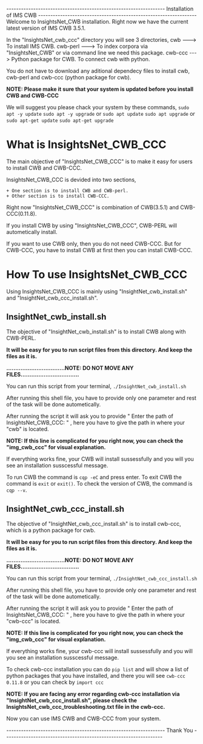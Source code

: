 ----------------------------------------------------------------- Installation of IMS CWB -----------------------------------------------------------------
Welcome to InsightsNet_CWB installation. Right now we have the current latest version of IMS CWB 3.5.1.

In the "InsightsNet_cwb_ccc" directory you will see 3 directories,
    cwb ---> To install IMS CWB.
    cwb-perl ---> To index corpora via "InsightsNet_CWB" or via command line we need this package.
    cwb-ccc ---> Python package for CWB. To connect cwb with python.

You do not have to download any aditional dependecy files to install cwb, cwb-perl and cwb-ccc (python package for cwb).

**NOTE: Please make it sure that your system is updated before you install CWB and CWB-CCC**

We will suggest you please chack your system by these commands,
    `sudo apt -y update`
    `sudo apt -y upgrade`
    or
    `sudo apt update`
    `sudo apt upgrade`
    or
    `sudo apt-get update`
    `sudo apt-get upgrade`

# What is InsightsNet_CWB_CCC

The main objective of "InsightsNet_CWB_CCC" is to make it easy for users to install CWB and CWB-CCC.

InsightsNet_CWB_CCC is devided into two sections,

    + One section is to install CWB and CWB-perl. 
    + Other section is to install CWB-CCC.

Right now "InsightsNet_CWB_CCC" is combination of CWB(3.5.1) and CWB-CCC(0.11.8).

If you install CWB by using "InsightsNet_CWB_CCC", CWB-PERL will autometically install.

If you want to use CWB only, then you do not need CWB-CCC. But for CWB-CCC, you have to install CWB at first then you can install CWB-CCC.

# How To use InsightsNet_CWB_CCC

Using InsightsNet_CWB_CCC is mainly using "InsightNet_cwb_install.sh" and "InsightNet_cwb_ccc_install.sh".

## InsightNet_cwb_install.sh

The objective of "InsightNet_cwb_install.sh" is to install CWB along with CWB-PERL.

**It will be easy for you to run script files from this directory. And keep the files as it is.**


**.................................NOTE: DO NOT MOVE ANY FILES.................................**


You can run this script from your terminal,
 `./InsightNet_cwb_install.sh`

After running this shell file, you have to provide only one parameter and rest of the task will be done autometically.

After running the script it will ask you to provide " Enter the path of InsightsNet_CWB_CCC: " , here you have to give the path in where your "cwb" is located.

**NOTE: If this line is complicated for you right now, you can check the "img_cwb_ccc" for visual explanation.**

If everything works fine, your CWB will install sussessfully and you will you see an installation susscessful message.

To run CWB the command is `cqp -eC` and press enter.
To exit CWB the command is `exit` or `exit()`.
To check the version of CWB, the command is `cqp --v`.

## InsightNet_cwb_ccc_install.sh

The objective of "InsightNet_cwb_ccc_install.sh" is to install cwb-ccc, which is a python package for cwb.

**It will be easy for you to run script files from this directory. And keep the files as it is.**


**.................................NOTE: DO NOT MOVE ANY FILES.................................**

You can run this script from your terminal,
 `./InsightNet_cwb_ccc_install.sh`

After running this shell file, you have to provide only one parameter and rest of the task will be done autometically.

After running the script it will ask you to provide " Enter the path of InsightsNet_CWB_CCC: " , here you have to give the path in where your "cwb-ccc" is located.

**NOTE: If this line is complicated for you right now, you can check the "img_cwb_ccc" for visual explanation.**

If everything works fine, your cwb-ccc will install sussessfully and you will you see an installation susscessful message.

To check cwb-ccc installation you can do `pip list` and will show a list of python packages that you have installed, and there you will see `cwb-ccc 0.11.8` or you can check by `import ccc`

**NOTE: If you are facing any error regarding cwb-ccc installation via "InsightNet_cwb_ccc_install.sh", please check the InsightsNet_cwb_ccc_troubleshooting.txt file in the cwb-ccc.**


Now you can use IMS CWB and CWB-CCC from your system.


----------------------------------------------------------------- Thank You -----------------------------------------------------------------

